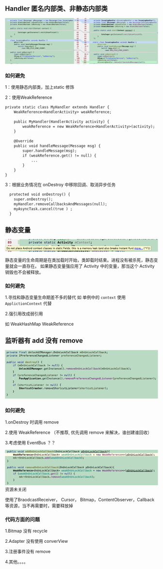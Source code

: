 ## Handler 匿名内部类、非静态内部类
![](1.png)
### 如何避免
1：使用静态内部类，加上static 修饰

2：使用WeakReference

``` 
private static class MyHandler extends Handler {
    WeakReference<HandlerActivity> weakReference;

    public MyHandler(HandlerActivity activity) {
        weakReference = new WeakReference<HandlerActivity>(activity);
    }

    @Override
    public void handleMessage(Message msg) {
        super.handleMessage(msg);
        if (weakReference.get() != null) {
            ...
        }
    }
}
```   

3：根据业务情况在 onDestroy 中移除回调、取消异步任务
``` 
  protected void onDestroy() {
    super.onDestroy();
    myHandler.removeCallbacksAndMessages(null);
    myAsyncTask.cancel(true ) ;
  }
``` 

## 静态变量
![](2.png)

静态变量的生命周期是在类加载时开始，类卸载时结束。进程没有被杀死，静态变量就会一直存在。 如果静态变量强应用了 Activity 中的变量，那当这个 Activity 销毁也不会被释放。

### 如何避免

1.寻找和静态变量生命期差不多的替代
如 单例中的 ```context``` 使用 ```ApplictionContext``` 代替

2.强引用改成弱引用

如 WeakHashMap WeakReference

## 监听器有 add 没有 remove
![](3.png)
### 如何避免

1.onDestroy 时调用 remove

2.使用 WeakReference （不推荐, 优先调用 remove 来解决，谁创建谁回收）

3.考虑使用 EventBus ？？

![](3-1.png)
资源未关闭

使用了BraodcastReceiver， Cursor， Bitmap，ContentObserver，Callback 等资源，当不再需要时，需要释放掉

### 代码方面的问题
1.Bitmap 没有 recycle

2.Adapter 没有使用 converView

3.注册事件没有 remove

4.其他。。。。